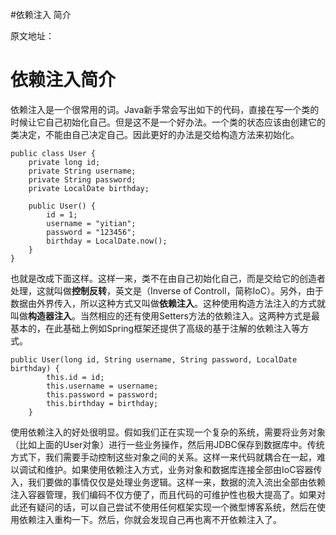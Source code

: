 #依赖注入 简介
>  
 原文地址：  


# 依赖注入简介

依赖注入是一个很常用的词。Java新手常会写出如下的代码，直接在写一个类的时候让它自己初始化自己。但是这不是一个好办法。一个类的状态应该由创建它的类决定，不能由自己决定自己。因此更好的办法是交给构造方法来初始化。

```
public class User {
    private long id;
    private String username;
    private String password;
    private LocalDate birthday;

    public User() {
        id = 1;
        username = "yitian";
        password = "123456";
        birthday = LocalDate.now();
    }
}

```

也就是改成下面这样。这样一来，类不在由自己初始化自己，而是交给它的创造者处理，这就叫做**控制反转**，英文是（Inverse of Controll，简称IoC）。另外，由于数据由外界传入，所以这种方式又叫做**依赖注入**。这种使用构造方法注入的方式就叫做**构造器注入**。当然相应的还有使用Setters方法的依赖注入。这两种方式是最基本的，在此基础上例如Spring框架还提供了高级的基于注解的依赖注入等方式。

```
public User(long id, String username, String password, LocalDate birthday) {
        this.id = id;
        this.username = username;
        this.password = password;
        this.birthday = birthday;
    }

```

使用依赖注入的好处很明显。假如我们正在实现一个复杂的系统，需要将业务对象（比如上面的User对象）进行一些业务操作，然后用JDBC保存到数据库中。传统方式下，我们需要手动控制这些对象之间的关系。这样一来代码就耦合在一起，难以调试和维护。如果使用依赖注入方式，业务对象和数据库连接全部由IoC容器传入，我们要做的事情仅仅是处理业务逻辑。这样一来，数据的流入流出全部由依赖注入容器管理，我们编码不仅方便了，而且代码的可维护性也极大提高了。如果对此还有疑问的话，可以自己尝试不使用任何框架实现一个微型博客系统，然后在使用依赖注入重构一下。然后，你就会发现自己再也离不开依赖注入了。

